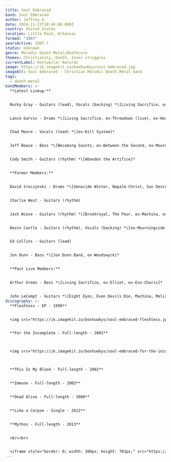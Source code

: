 ```yaml
---
title: Soul Embraced
band: Soul Embraced
author: Jeffrey A
date: 2024-11-22T10:44:00.000Z
country: United States
location: Little Rock, Arkansas
formed: "1997"
yearsActive: 1997-?
status: Unknown
genre: Melodic Death Metal/Deathcore
themes: Christianity, Death, Inner struggles
currentLabel: Rottweiler Records
image: https://ik.imagekit.io/boxhuwbys/soul-embraced.jpg
imageAlt: Soul Embraced - Christian Melodic Death Metal band
tags:
  - death-metal
bandMembers: >-
  **Latest Lineup:**


  Rocky Gray - Guitars (lead), Vocals (backing) *\[Living Sacrifice, ex-Shredded Corpse, Even Devils Die, Machina, Rocky Gray, ex-Bleeding Through (live), ex-3 for Sorrow, ex-Chalice, ex-Cryptic Memoirs, ex-Evanescence, ex-Fatal Thirteen, ex-Kill System, ex-Mourningside, ex-PainGod, ex-Project 86, ex-Seminal Death, ex-Sickshine, ex-Solus Deus, ex-The Burning, ex-We Are the Fallen, ex-The Killer and the Star (live)]*


  Lance Garvin - Drums *\[Living Sacrifice, ex-Throwdown (live), ex-Heroes Among Thieves, ex-Kill System, ex-The Blamed (live), ex-Zao (live)]*


  Chad Moore - Vocals (lead) *\[ex-Kill System]*


  Jeff Bowie - Bass *\[Becoming Saints, ex-Between the Second, ex-Mourningside]*


  Cody Smith - Guitars (rhythm) *\[Abandon the Artifice]*


  **Former Members:**


  David Sroczynski - Drums *\[Genocide Winter, Napalm Christ, Sun Descends Black, ex-Inner War, ex-Shredded Corpse, ex-Thy Pain, ex-Seminal Death]*


  Charlie West - Guitars (rhythm)


  Jack Wiese - Guitars (rhythm) *\[Brookroyal, The Pour, ex-Machina, ex-Mourningside, ex-MT, ex-The 5th Element]*


  Devin Castle - Guitars (rhythm), Vocals (backing) *\[ex-Mourningside, ex-Temper Effect]*


  Ed Collins - Guitars (lead)


  Jon Dunn - Bass *\[Jon Dunn Band, ex-Woodswyck]*


  **Past Live Members:**


  Arthur Green - Bass *\[Living Sacrifice, ex-Elliot, ex-Eso-Charis]*


  John LeCompt - Guitars *\[Eight Eyes, Even Devils Die, Machina, Melissa Martin Band, NoMara, ex-Evanescence, ex-Kill System, ex-Mindrage, ex-Mourningside, ex-We Are the Fallen]*
discography: >-
  **Fleshless - EP - 1999**


  <img src="https://ik.imagekit.io/boxhuwbys/soul-embraced-fleshless.jpg" alt="Soul Embraced - Fleshless -EP cover" style="width:300px; height:auto;">


  **For the Incomplete - Full-length - 2001**



  <img src="https://ik.imagekit.io/boxhuwbys/soul-embraced-for-the-incomplete.jpg" alt="Soul Embraced - For the Incomplete - Full-length cover" style="width:300px; height:auto;">



  **This Is My Blood - Full-length - 2002**


  **Immune - Full-length - 2003**


  **Dead Alive - Full-length - 2008**


  **Like a Corpse - Single - 2012**


  **Mythos - Full-length - 2013**


  <br><br>


  <iframe style="border: 0; width: 300px; height: 703px;" src="https://bandcamp.com/EmbeddedPlayer/album=810791600/size=large/bgcol=333333/linkcol=0f91ff/transparent=true/" seamless><a href="https://soulembraced.bandcamp.com/album/mythos">Mythos by Soul Embraced</a></iframe>
---
```

